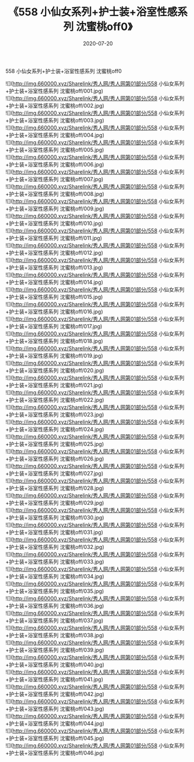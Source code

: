﻿---
layout: post
title:  《558 小仙女系列+护士装+浴室性感系列 沈蜜桃off0》
date:   2020-07-20
img: http://img.660000.xyz/Sharelink/秀人网/秀人网第01部分/558 小仙女系列+护士装+浴室性感系列 沈蜜桃off0/000.jpg
categories: [美女, 清纯, 唯美]
---

558 小仙女系列+护士装+浴室性感系列 沈蜜桃off0

  ![](http://img.660000.xyz/Sharelink/秀人网/秀人网第01部分/558 小仙女系列+护士装+浴室性感系列 沈蜜桃off/001.jpg) <br> ![](http://img.660000.xyz/Sharelink/秀人网/秀人网第01部分/558 小仙女系列+护士装+浴室性感系列 沈蜜桃off/002.jpg) <br> ![](http://img.660000.xyz/Sharelink/秀人网/秀人网第01部分/558 小仙女系列+护士装+浴室性感系列 沈蜜桃off/003.jpg) <br> ![](http://img.660000.xyz/Sharelink/秀人网/秀人网第01部分/558 小仙女系列+护士装+浴室性感系列 沈蜜桃off/004.jpg) <br> ![](http://img.660000.xyz/Sharelink/秀人网/秀人网第01部分/558 小仙女系列+护士装+浴室性感系列 沈蜜桃off/005.jpg) <br> ![](http://img.660000.xyz/Sharelink/秀人网/秀人网第01部分/558 小仙女系列+护士装+浴室性感系列 沈蜜桃off/006.jpg) <br> ![](http://img.660000.xyz/Sharelink/秀人网/秀人网第01部分/558 小仙女系列+护士装+浴室性感系列 沈蜜桃off/007.jpg) <br> ![](http://img.660000.xyz/Sharelink/秀人网/秀人网第01部分/558 小仙女系列+护士装+浴室性感系列 沈蜜桃off/008.jpg) <br> ![](http://img.660000.xyz/Sharelink/秀人网/秀人网第01部分/558 小仙女系列+护士装+浴室性感系列 沈蜜桃off/009.jpg) <br> ![](http://img.660000.xyz/Sharelink/秀人网/秀人网第01部分/558 小仙女系列+护士装+浴室性感系列 沈蜜桃off/010.jpg) <br> ![](http://img.660000.xyz/Sharelink/秀人网/秀人网第01部分/558 小仙女系列+护士装+浴室性感系列 沈蜜桃off/011.jpg) <br> ![](http://img.660000.xyz/Sharelink/秀人网/秀人网第01部分/558 小仙女系列+护士装+浴室性感系列 沈蜜桃off/012.jpg) <br> ![](http://img.660000.xyz/Sharelink/秀人网/秀人网第01部分/558 小仙女系列+护士装+浴室性感系列 沈蜜桃off/013.jpg) <br> ![](http://img.660000.xyz/Sharelink/秀人网/秀人网第01部分/558 小仙女系列+护士装+浴室性感系列 沈蜜桃off/014.jpg) <br> ![](http://img.660000.xyz/Sharelink/秀人网/秀人网第01部分/558 小仙女系列+护士装+浴室性感系列 沈蜜桃off/015.jpg) <br> ![](http://img.660000.xyz/Sharelink/秀人网/秀人网第01部分/558 小仙女系列+护士装+浴室性感系列 沈蜜桃off/016.jpg) <br> ![](http://img.660000.xyz/Sharelink/秀人网/秀人网第01部分/558 小仙女系列+护士装+浴室性感系列 沈蜜桃off/017.jpg) <br> ![](http://img.660000.xyz/Sharelink/秀人网/秀人网第01部分/558 小仙女系列+护士装+浴室性感系列 沈蜜桃off/018.jpg) <br> ![](http://img.660000.xyz/Sharelink/秀人网/秀人网第01部分/558 小仙女系列+护士装+浴室性感系列 沈蜜桃off/019.jpg) <br> ![](http://img.660000.xyz/Sharelink/秀人网/秀人网第01部分/558 小仙女系列+护士装+浴室性感系列 沈蜜桃off/020.jpg) <br> ![](http://img.660000.xyz/Sharelink/秀人网/秀人网第01部分/558 小仙女系列+护士装+浴室性感系列 沈蜜桃off/021.jpg) <br> ![](http://img.660000.xyz/Sharelink/秀人网/秀人网第01部分/558 小仙女系列+护士装+浴室性感系列 沈蜜桃off/022.jpg) <br> ![](http://img.660000.xyz/Sharelink/秀人网/秀人网第01部分/558 小仙女系列+护士装+浴室性感系列 沈蜜桃off/023.jpg) <br> ![](http://img.660000.xyz/Sharelink/秀人网/秀人网第01部分/558 小仙女系列+护士装+浴室性感系列 沈蜜桃off/024.jpg) <br> ![](http://img.660000.xyz/Sharelink/秀人网/秀人网第01部分/558 小仙女系列+护士装+浴室性感系列 沈蜜桃off/025.jpg) <br> ![](http://img.660000.xyz/Sharelink/秀人网/秀人网第01部分/558 小仙女系列+护士装+浴室性感系列 沈蜜桃off/026.jpg) <br> ![](http://img.660000.xyz/Sharelink/秀人网/秀人网第01部分/558 小仙女系列+护士装+浴室性感系列 沈蜜桃off/027.jpg) <br> ![](http://img.660000.xyz/Sharelink/秀人网/秀人网第01部分/558 小仙女系列+护士装+浴室性感系列 沈蜜桃off/028.jpg) <br> ![](http://img.660000.xyz/Sharelink/秀人网/秀人网第01部分/558 小仙女系列+护士装+浴室性感系列 沈蜜桃off/029.jpg) <br> ![](http://img.660000.xyz/Sharelink/秀人网/秀人网第01部分/558 小仙女系列+护士装+浴室性感系列 沈蜜桃off/030.jpg) <br> ![](http://img.660000.xyz/Sharelink/秀人网/秀人网第01部分/558 小仙女系列+护士装+浴室性感系列 沈蜜桃off/031.jpg) <br> ![](http://img.660000.xyz/Sharelink/秀人网/秀人网第01部分/558 小仙女系列+护士装+浴室性感系列 沈蜜桃off/032.jpg) <br> ![](http://img.660000.xyz/Sharelink/秀人网/秀人网第01部分/558 小仙女系列+护士装+浴室性感系列 沈蜜桃off/033.jpg) <br> ![](http://img.660000.xyz/Sharelink/秀人网/秀人网第01部分/558 小仙女系列+护士装+浴室性感系列 沈蜜桃off/034.jpg) <br> ![](http://img.660000.xyz/Sharelink/秀人网/秀人网第01部分/558 小仙女系列+护士装+浴室性感系列 沈蜜桃off/035.jpg) <br> ![](http://img.660000.xyz/Sharelink/秀人网/秀人网第01部分/558 小仙女系列+护士装+浴室性感系列 沈蜜桃off/036.jpg) <br> ![](http://img.660000.xyz/Sharelink/秀人网/秀人网第01部分/558 小仙女系列+护士装+浴室性感系列 沈蜜桃off/037.jpg) <br> ![](http://img.660000.xyz/Sharelink/秀人网/秀人网第01部分/558 小仙女系列+护士装+浴室性感系列 沈蜜桃off/038.jpg) <br> ![](http://img.660000.xyz/Sharelink/秀人网/秀人网第01部分/558 小仙女系列+护士装+浴室性感系列 沈蜜桃off/039.jpg) <br> ![](http://img.660000.xyz/Sharelink/秀人网/秀人网第01部分/558 小仙女系列+护士装+浴室性感系列 沈蜜桃off/040.jpg) <br> ![](http://img.660000.xyz/Sharelink/秀人网/秀人网第01部分/558 小仙女系列+护士装+浴室性感系列 沈蜜桃off/041.jpg) <br> ![](http://img.660000.xyz/Sharelink/秀人网/秀人网第01部分/558 小仙女系列+护士装+浴室性感系列 沈蜜桃off/042.jpg) <br> ![](http://img.660000.xyz/Sharelink/秀人网/秀人网第01部分/558 小仙女系列+护士装+浴室性感系列 沈蜜桃off/043.jpg) <br> ![](http://img.660000.xyz/Sharelink/秀人网/秀人网第01部分/558 小仙女系列+护士装+浴室性感系列 沈蜜桃off/044.jpg) <br> ![](http://img.660000.xyz/Sharelink/秀人网/秀人网第01部分/558 小仙女系列+护士装+浴室性感系列 沈蜜桃off/045.jpg) <br> ![](http://img.660000.xyz/Sharelink/秀人网/秀人网第01部分/558 小仙女系列+护士装+浴室性感系列 沈蜜桃off/046.jpg) <br>